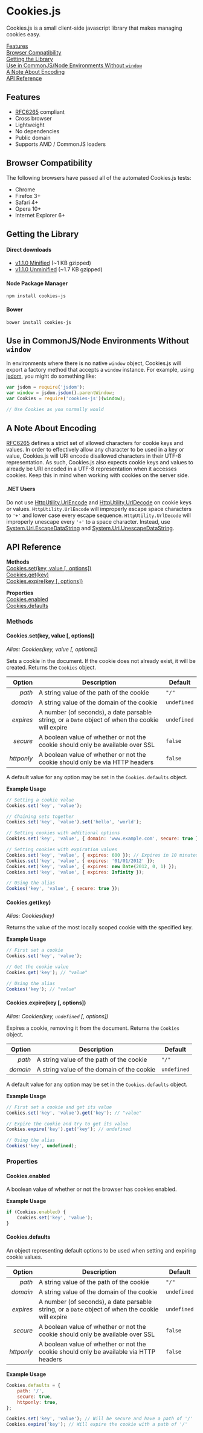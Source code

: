 # Cookies.js

Cookies.js is a small client-side javascript library that makes managing cookies easy.

[Features](#features)  
[Browser Compatibility](#browser-compatibility)  
[Getting the Library](#getting-the-library)  
[Use in CommonJS/Node Environments Without `window`](#use-in-commonjsnode-environments-without-window)  
[A Note About Encoding](#a-note-about-encoding)  
[API Reference](#api-reference)

## Features
- [RFC6265](http://www.rfc-editor.org/rfc/rfc6265.txt) compliant
- Cross browser
- Lightweight
- No dependencies
- Public domain
- Supports AMD / CommonJS loaders

## Browser Compatibility
The following browsers have passed all of the automated Cookies.js tests:
- Chrome
- Firefox 3+
- Safari 4+
- Opera 10+
- Internet Explorer 6+

## Getting the Library
#### Direct downloads
- [v1.1.0 Minified](https://raw.github.com/ScottHamper/Cookies/1.1.0/dist/cookies.min.js) (~1 KB gzipped)
- [v1.1.0 Unminified](https://raw.github.com/ScottHamper/Cookies/1.1.0/src/cookies.js) (~1.7 KB gzipped)

#### Node Package Manager
`npm install cookies-js`

#### Bower
`bower install cookies-js`

## Use in CommonJS/Node Environments Without `window`
In environments where there is no native `window` object, Cookies.js will export a factory method
that accepts a `window` instance. For example, using [jsdom](https://github.com/tmpvar/jsdom), you
might do something like:

```javascript
var jsdom = require('jsdom');
var window = jsdom.jsdom().parentWindow;
var Cookies = require('cookies-js')(window);

// Use Cookies as you normally would
```

## A Note About Encoding
[RFC6265](http://www.rfc-editor.org/rfc/rfc6265.txt) defines a strict set of allowed characters for
cookie keys and values. In order to effectively allow any character to be used in a key or value,
Cookies.js will URI encode disallowed characters in their UTF-8 representation. As such, Cookies.js
also expects cookie keys and values to already be URI encoded in a UTF-8 representation when it
accesses cookies. Keep this in mind when working with cookies on the server side.

#### .NET Users
Do not use [HttpUtility.UrlEncode](http://msdn.microsoft.com/en-us/library/4fkewx0t.aspx) and
[HttpUtility.UrlDecode](http://msdn.microsoft.com/en-us/library/adwtk1fy.aspx) on cookie keys or
values. `HttpUtility.UrlEncode` will improperly escape space characters to `'+'` and lower case every
escape sequence. `HttpUtility.UrlDecode` will improperly unescape every `'+'` to a space character.
Instead, use
[System.Uri.EscapeDataString](http://msdn.microsoft.com/en-us/library/system.uri.escapedatastring.aspx)
and [System.Uri.UnescapeDataString](http://msdn.microsoft.com/en-us/library/system.uri.unescapedatastring.aspx).


## API Reference

**Methods**  
[Cookies.set(key, value [, options])](#cookiessetkey-value--options)  
[Cookies.get(key)](#cookiesgetkey)  
[Cookies.expire(key [, options])](#cookiesexpirekey--options)

**Properties**  
[Cookies.enabled](#cookiesenabled)  
[Cookies.defaults](#cookiesdefaults)

### Methods

#### Cookies.set(key, value [, options])
*Alias: Cookies(key, value [, options])*

Sets a cookie in the document. If the cookie does not already exist, it will be created. Returns the `Cookies` object.

| Option    | Description                                                                                      | Default     |
| --------: | ------------------------------------------------------------------------------------------------ | ----------- |
|    *path* | A string value of the path of the cookie                                                         | `"/"`       |
|  *domain* | A string value of the domain of the cookie                                                       | `undefined` |
| *expires* | A number (of seconds), a date parsable string, or a `Date` object of when the cookie will expire | `undefined` |
|  *secure* | A boolean value of whether or not the cookie should only be available over SSL                   | `false`     |
|*httponly* | A boolean value of whether or not the cookie should only be via HTTP headers                     | `false`     |

A default value for any option may be set in the `Cookies.defaults` object.

**Example Usage**
```javascript
// Setting a cookie value
Cookies.set('key', 'value');

// Chaining sets together
Cookies.set('key', 'value').set('hello', 'world');

// Setting cookies with additional options
Cookies.set('key', 'value', { domain: 'www.example.com', secure: true });

// Setting cookies with expiration values
Cookies.set('key', 'value', { expires: 600 }); // Expires in 10 minutes
Cookies.set('key', 'value', { expires: '01/01/2012' });
Cookies.set('key', 'value', { expires: new Date(2012, 0, 1) });
Cookies.set('key', 'value', { expires: Infinity });

// Using the alias
Cookies('key', 'value', { secure: true });
```

#### Cookies.get(key)
*Alias: Cookies(key)*

Returns the value of the most locally scoped cookie with the specified key.

**Example Usage**
```javascript
// First set a cookie
Cookies.set('key', 'value');

// Get the cookie value
Cookies.get('key'); // "value"

// Using the alias
Cookies('key'); // "value"
```
    
#### Cookies.expire(key [, options])
*Alias: Cookies(key, `undefined` [, options])*

Expires a cookie, removing it from the document. Returns the `Cookies` object.

| Option    | Description                                                                                      | Default     |
| --------: | ------------------------------------------------------------------------------------------------ | ----------- |
|    *path* | A string value of the path of the cookie                                                         | `"/"`       |
|  *domain* | A string value of the domain of the cookie                                                       | `undefined` |

A default value for any option may be set in the `Cookies.defaults` object.

**Example Usage**
```javascript
// First set a cookie and get its value
Cookies.set('key', 'value').get('key'); // "value"

// Expire the cookie and try to get its value
Cookies.expire('key').get('key'); // undefined

// Using the alias
Cookies('key', undefined);
```
    

### Properties

#### Cookies.enabled
A boolean value of whether or not the browser has cookies enabled.

**Example Usage**
```javascript
if (Cookies.enabled) {
    Cookies.set('key', 'value');
}
```

#### Cookies.defaults
An object representing default options to be used when setting and expiring cookie values.

| Option    | Description                                                                                      | Default     |
| --------: | ------------------------------------------------------------------------------------------------ | ----------- |
|    *path* | A string value of the path of the cookie                                                         | `"/"`       |
|  *domain* | A string value of the domain of the cookie                                                       | `undefined` |
| *expires* | A number (of seconds), a date parsable string, or a `Date` object of when the cookie will expire | `undefined` |
|  *secure* | A boolean value of whether or not the cookie should only be available over SSL                   | `false`     |
|*httponly* | A boolean value of whether or not the cookie should only be available via HTTP headers           | `false`     |

**Example Usage**
```javascript
Cookies.defaults = {
    path: '/',
    secure: true,
    httponly: true,
};

Cookies.set('key', 'value'); // Will be secure and have a path of '/'
Cookies.expire('key'); // Will expire the cookie with a path of '/'
```
